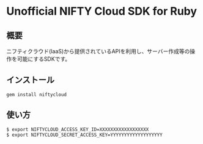 # Unofficial NIFTY Cloud SDK for Ruby

## 概要
ニフティクラウド(IaaS)から提供されているAPIを利用し、サーバー作成等の操作を可能にするSDKです。

## インストール
```
gem install niftycloud
```

## 使い方
```
$ export NIFTYCLOUD_ACCESS_KEY_ID=XXXXXXXXXXXXXXXXXX
$ export NIFTYCLOUD_SECRET_ACCESS_KEY=YYYYYYYYYYYYYYYYYYY
```
